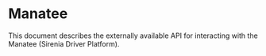 # Manatee

This document describes the externally available API for interacting with the Manatee \(Sirenia Driver Platform\).

